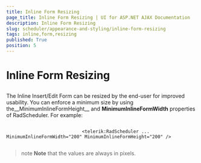 ```yaml
---
title: Inline Form Resizing
page_title: Inline Form Resizing | UI for ASP.NET AJAX Documentation
description: Inline Form Resizing
slug: scheduler/appearance-and-styling/inline-form-resizing
tags: inline,form,resizing
published: True
position: 5
---
```


# Inline Form Resizing



## 

The Inline Insert/Edit Form can be resized by the end-user for improved usability. You can enforce a minimum size by using the__MinimumInlineFormHeight__ and __MinimumInlineFormWidth__ properties of RadScheduler. For example:

````ASPNET
	     
							<telerik:RadScheduler ... MinimumInlineFormWidth="200" MinimumInlineFormHeight="200" />
				
````



>note  __Note__ that the values are always in pixels.
>

